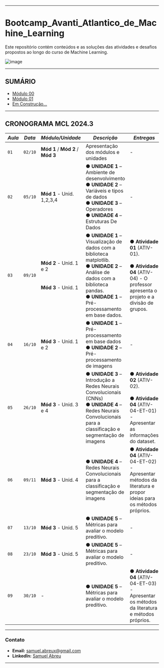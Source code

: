 -----
# Bootcamp_Avanti_Atlantico_de_Machine_Learning
Este repositório contém conteúdos e as soluções das atividades e desafios propostos ao longo do curso de Machine Learning.

![image](https://github.com/user-attachments/assets/dd06ab85-4ccf-4666-9f8e-2b566572cda9)


-----
## SUMÁRIO

- [Módulo 00](https://github.com/Muelcassiano/Bootcamp_Avanti_Atlantico_de_Machine_Learning/tree/main/Modulo_00)
- [Módulo 01](https://github.com/Muelcassiano/Bootcamp_Avanti_Atlantico_de_Machine_Learning/tree/main/Modulo_01)
- [Em Construção...]()



-----
## CRONOGRAMA MCL 2024.3
| *Aula* | *Data* |  *Módulo/Unidade*  | *Descrição* | *Entregas* |
|------|------|-----------------|-----------|----------|
| `01` | `02/10`  | **Mód 1** / **Mód 2** / **Mód 3**  | Apresentação dos módulos e unidades | - |
| `02` | `05/10`  | **Mód 1** - Unid. 1,2,3,4 | ● **UNIDADE 1** – Ambiente de desenvolvimento<br>● **UNIDADE 2** – Variáveis e tipos de dados<br>● **UNIDADE 3** – Operadores<br>● **UNIDADE 4** – Estruturas De Dados | - |
| `03` | `09/10`  | **Mód 2** - Unid. 1 e 2<br><br><br>**Mód 3** - Unid. 1  | ● **UNIDADE 1** – Visualização de dados com a biblioteca matplotlib.<br>● **UNIDADE 2** – Análise de dados com a biblioteca pandas.<br>● **UNIDADE 1** – Pré-processamento em base dados. | ● **Atividade 01** (ATIV-01).<br><br>● **Atividade 04** (ATIV-04) - O professor apresenta o projeto e a divisão de grupos. |
| `04` | `16/10`  | **Mód 3** - Unid. 1 e 2 | ● **UNIDADE 1** – Pré-processamento em base dados<br>● **UNIDADE 2** – Pré-processamento de imagens | - |
| `05` | `26/10`  | **Mód 3** - Unid. 3 e 4  | ● **UNIDADE 3** – Introdução a Redes Neurais Convolucionais (CNNs)<br>● **UNIDADE 4** – Redes Neurais Convolucionais para a classificação e segmentação de imagens | ● **Atividade 02** (ATIV-02).<br><br>● **Atividade 04** (ATIV-04-ET-01) - Apresentar as informações do dataset. |
| `06` | `09/11`  | **Mód 3** - Unid. 4  | ● **UNIDADE 4** – Redes Neurais Convolucionais para a classificação e segmentação de imagens | ● **Atividade 04** (ATIV-04-ET-02) - Apresentar métodos da literatura e propor ideias para os métodos próprios. |
| `07` | `13/10`  | **Mód 3** - Unid. 5  | ● **UNIDADE 5** – Métricas para avaliar o modelo preditivo. | - |
| `08` | `23/10`  | **Mód 3** - Unid. 5  | ● **UNIDADE 5** – Métricas para avaliar o modelo preditivo. | - |
| `09` | `30/10`  | - | ● **UNIDADE 5** – Métricas para avaliar o modelo preditivo. | ● **Atividade 04** (ATIV-04-ET-03) - Apresentar os métodos da literatura e métodos próprios. |



---
### Contato

- **Email:** samuel.abreux@gmail.com
- **LinkedIn:** [Samuel Abreu](https://www.linkedin.com/in/samuel-a-36959140/)
---

